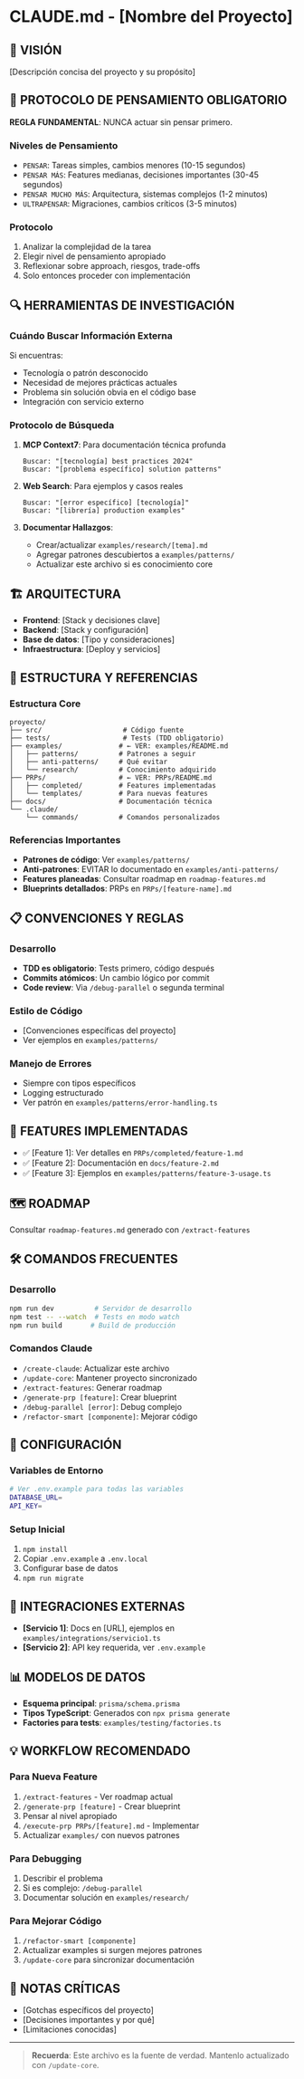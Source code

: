 # CLAUDE.md - [Nombre del Proyecto]

## 🎯 VISIÓN
[Descripción concisa del proyecto y su propósito]

## 🧠 PROTOCOLO DE PENSAMIENTO OBLIGATORIO

**REGLA FUNDAMENTAL**: NUNCA actuar sin pensar primero.

### Niveles de Pensamiento
- `PENSAR`: Tareas simples, cambios menores (10-15 segundos)
- `PENSAR MÁS`: Features medianas, decisiones importantes (30-45 segundos)
- `PENSAR MUCHO MÁS`: Arquitectura, sistemas complejos (1-2 minutos)
- `ULTRAPENSAR`: Migraciones, cambios críticos (3-5 minutos)

### Protocolo
1. Analizar la complejidad de la tarea
2. Elegir nivel de pensamiento apropiado
3. Reflexionar sobre approach, riesgos, trade-offs
4. Solo entonces proceder con implementación

## 🔍 HERRAMIENTAS DE INVESTIGACIÓN

### Cuándo Buscar Información Externa
Si encuentras:
- Tecnología o patrón desconocido
- Necesidad de mejores prácticas actuales
- Problema sin solución obvia en el código base
- Integración con servicio externo

### Protocolo de Búsqueda
1. **MCP Context7**: Para documentación técnica profunda
   ```
   Buscar: "[tecnología] best practices 2024"
   Buscar: "[problema específico] solution patterns"
   ```

2. **Web Search**: Para ejemplos y casos reales
   ```
   Buscar: "[error específico] [tecnología]"
   Buscar: "[librería] production examples"
   ```

3. **Documentar Hallazgos**:
   - Crear/actualizar `examples/research/[tema].md`
   - Agregar patrones descubiertos a `examples/patterns/`
   - Actualizar este archivo si es conocimiento core

## 🏗️ ARQUITECTURA
- **Frontend**: [Stack y decisiones clave]
- **Backend**: [Stack y configuración]
- **Base de datos**: [Tipo y consideraciones]
- **Infraestructura**: [Deploy y servicios]

## 📁 ESTRUCTURA Y REFERENCIAS

### Estructura Core
```
proyecto/
├── src/                    # Código fuente
├── tests/                  # Tests (TDD obligatorio)
├── examples/              # ← VER: examples/README.md
│   ├── patterns/          # Patrones a seguir
│   ├── anti-patterns/     # Qué evitar
│   └── research/          # Conocimiento adquirido
├── PRPs/                  # ← VER: PRPs/README.md
│   ├── completed/         # Features implementadas
│   └── templates/         # Para nuevas features
├── docs/                  # Documentación técnica
└── .claude/
    └── commands/          # Comandos personalizados
```

### Referencias Importantes
- **Patrones de código**: Ver `examples/patterns/`
- **Anti-patrones**: EVITAR lo documentado en `examples/anti-patterns/`
- **Features planeadas**: Consultar roadmap en `roadmap-features.md`
- **Blueprints detallados**: PRPs en `PRPs/[feature-name].md`

## 📋 CONVENCIONES Y REGLAS

### Desarrollo
- **TDD es obligatorio**: Tests primero, código después
- **Commits atómicos**: Un cambio lógico por commit
- **Code review**: Via `/debug-parallel` o segunda terminal

### Estilo de Código
- [Convenciones específicas del proyecto]
- Ver ejemplos en `examples/patterns/`

### Manejo de Errores
- Siempre con tipos específicos
- Logging estructurado
- Ver patrón en `examples/patterns/error-handling.ts`

## 🚀 FEATURES IMPLEMENTADAS
- ✅ [Feature 1]: Ver detalles en `PRPs/completed/feature-1.md`
- ✅ [Feature 2]: Documentación en `docs/feature-2.md`
- ✅ [Feature 3]: Ejemplos en `examples/patterns/feature-3-usage.ts`

## 🗺️ ROADMAP
Consultar `roadmap-features.md` generado con `/extract-features`

## 🛠️ COMANDOS FRECUENTES

### Desarrollo
```bash
npm run dev          # Servidor de desarrollo
npm test -- --watch  # Tests en modo watch
npm run build       # Build de producción
```

### Comandos Claude
- `/create-claude`: Actualizar este archivo
- `/update-core`: Mantener proyecto sincronizado
- `/extract-features`: Generar roadmap
- `/generate-prp [feature]`: Crear blueprint
- `/debug-parallel [error]`: Debug complejo
- `/refactor-smart [componente]`: Mejorar código

## 🔧 CONFIGURACIÓN

### Variables de Entorno
```bash
# Ver .env.example para todas las variables
DATABASE_URL=
API_KEY=
```

### Setup Inicial
1. `npm install`
2. Copiar `.env.example` a `.env.local`
3. Configurar base de datos
4. `npm run migrate`

## 🔗 INTEGRACIONES EXTERNAS
- **[Servicio 1]**: Docs en [URL], ejemplos en `examples/integrations/servicio1.ts`
- **[Servicio 2]**: API key requerida, ver `.env.example`

## 📊 MODELOS DE DATOS
- **Esquema principal**: `prisma/schema.prisma`
- **Tipos TypeScript**: Generados con `npx prisma generate`
- **Factories para tests**: `examples/testing/factories.ts`

## 💡 WORKFLOW RECOMENDADO

### Para Nueva Feature
1. `/extract-features` - Ver roadmap actual
2. `/generate-prp [feature]` - Crear blueprint
3. Pensar al nivel apropiado
4. `/execute-prp PRPs/[feature].md` - Implementar
5. Actualizar `examples/` con nuevos patrones

### Para Debugging
1. Describir el problema
2. Si es complejo: `/debug-parallel`
3. Documentar solución en `examples/research/`

### Para Mejorar Código
1. `/refactor-smart [componente]`
2. Actualizar examples si surgen mejores patrones
3. `/update-core` para sincronizar documentación

## 🚨 NOTAS CRÍTICAS
- [Gotchas específicos del proyecto]
- [Decisiones importantes y por qué]
- [Limitaciones conocidas]

---

> **Recuerda**: Este archivo es la fuente de verdad. Mantenlo actualizado con `/update-core`.